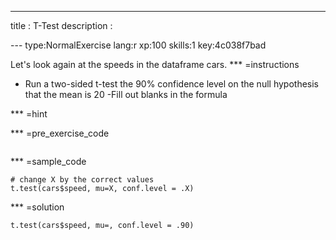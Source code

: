 ---
title       : T-Test
description : 

--- type:NormalExercise lang:r xp:100 skills:1 key:4c038f7bad

Let's look again at the speeds in the dataframe cars. 
*** =instructions

- Run a two-sided t-test the 90% confidence level on the null hypothesis that the mean is 20
-Fill out blanks in the formula


*** =hint


*** =pre_exercise_code
```{r}

```


*** =sample_code
```{r}
# change X by the correct values
t.test(cars$speed, mu=X, conf.level = .X) 

```

*** =solution
```{r}
t.test(cars$speed, mu=, conf.level = .90) 

```

